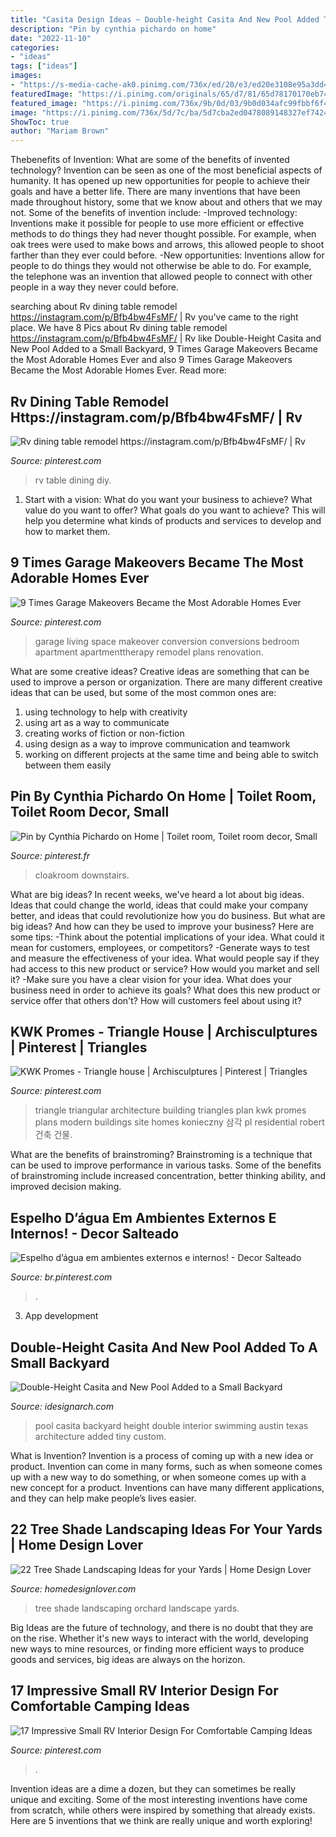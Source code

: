 ```yaml
---
title: "Casita Design Ideas ~ Double-height Casita And New Pool Added To A Small Backyard"
description: "Pin by cynthia pichardo on home"
date: "2022-11-10"
categories:
- "ideas"
tags: ["ideas"]
images:
- "https://s-media-cache-ak0.pinimg.com/736x/ed/20/e3/ed20e3108e95a3dd44e9e0ab12b88cd7.jpg"
featuredImage: "https://i.pinimg.com/originals/65/d7/81/65d78170170eb7481f88e4ebbc75d86e.jpg"
featured_image: "https://i.pinimg.com/736x/9b/0d/03/9b0d034afc99fbbf6f4ae040f059ae77.jpg"
image: "https://i.pinimg.com/736x/5d/7c/ba/5d7cba2ed0478089148327ef74249336.jpg"
ShowToc: true
author: "Mariam Brown"
---
```



Thebenefits of Invention: What are some of the benefits of invented technology?
Invention can be seen as one of the most beneficial aspects of humanity. It has opened up new opportunities for people to achieve their goals and have a better life. There are many inventions that have been made throughout history, some that we know about and others that we may not. Some of the benefits of invention include: 
-Improved technology: Inventions make it possible for people to use more efficient or effective methods to do things they had never thought possible. For example, when oak trees were used to make bows and arrows, this allowed people to shoot farther than they ever could before. 
-New opportunities: Inventions allow for people to do things they would not otherwise be able to do. For example, the telephone was an invention that allowed people to connect with other people in a way they never could before.

	

		
searching about Rv dining table remodel https://instagram.com/p/Bfb4bw4FsMF/ | Rv you've came to the right place. We have 8 Pics about Rv dining table remodel https://instagram.com/p/Bfb4bw4FsMF/ | Rv like Double-Height Casita and New Pool Added to a Small Backyard, 9 Times Garage Makeovers Became the Most Adorable Homes Ever and also 9 Times Garage Makeovers Became the Most Adorable Homes Ever. Read more:
		
    
## Rv Dining Table Remodel Https://instagram.com/p/Bfb4bw4FsMF/ | Rv

<img loading=lazy src="https://i.pinimg.com/736x/9b/0d/03/9b0d034afc99fbbf6f4ae040f059ae77.jpg" onerror="this.onerror=null;this.src='https://tse4.mm.bing.net/th?id=OIP.GobE98E7a4P77c64ovoFFQHaJ3&amp;pid=15.1';" alt="Rv dining table remodel https://instagram.com/p/Bfb4bw4FsMF/ | Rv">

_Source: pinterest.com_

>rv table dining diy. 

	

1. Start with a vision: What do you want your business to achieve? What value do you want to offer? What goals do you want to achieve? This will help you determine what kinds of products and services to develop and how to market them.

    
## 9 Times Garage Makeovers Became The Most Adorable Homes Ever

<img loading=lazy src="https://i.pinimg.com/originals/d9/3a/4f/d93a4f579e5c2b935e948c92acc476a4.jpg" onerror="this.onerror=null;this.src='https://tse4.mm.bing.net/th?id=OIP.cjd_Mluu6W_rYtxRkCVLlAHaJ4&amp;pid=15.1';" alt="9 Times Garage Makeovers Became the Most Adorable Homes Ever">

_Source: pinterest.com_

>garage living space makeover conversion conversions bedroom apartment apartmenttherapy remodel plans renovation. 

	

What are some creative ideas?
Creative ideas are something that can be used to improve a person or organization. There are many different creative ideas that can be used, but some of the most common ones are: 
1. using technology to help with creativity 
2. using art as a way to communicate 
3. creating works of fiction or non-fiction 
4. using design as a way to improve communication and teamwork 
5. working on different projects at the same time and being able to switch between them easily 

    
## Pin By Cynthia Pichardo On Home | Toilet Room, Toilet Room Decor, Small

<img loading=lazy src="https://i.pinimg.com/originals/65/d7/81/65d78170170eb7481f88e4ebbc75d86e.jpg" onerror="this.onerror=null;this.src='https://tse3.mm.bing.net/th?id=OIP.lqllRWtDXcPRGFRGWRBfZQHaJ6&amp;pid=15.1';" alt="Pin by Cynthia Pichardo on Home | Toilet room, Toilet room decor, Small">

_Source: pinterest.fr_

>cloakroom downstairs. 

	

What are big ideas?
In recent weeks, we've heard a lot about big ideas. Ideas that could change the world, ideas that could make your company better, and ideas that could revolutionize how you do business. But what are big ideas? And how can they be used to improve your business? Here are some tips: 
-Think about the potential implications of your idea. What could it mean for customers, employees, or competitors? 
-Generate ways to test and measure the effectiveness of your idea. What would people say if they had access to this new product or service? How would you market and sell it? 
-Make sure you have a clear vision for your idea. What does your business need in order to achieve its goals? What does this new product or service offer that others don't? How will customers feel about using it?

    
## KWK Promes - Triangle House | Archisculptures | Pinterest | Triangles

<img loading=lazy src="https://s-media-cache-ak0.pinimg.com/736x/ed/20/e3/ed20e3108e95a3dd44e9e0ab12b88cd7.jpg" onerror="this.onerror=null;this.src='https://tse1.mm.bing.net/th?id=OIP.2QHule7KCMRqCRS1pfg5wwAAAA&amp;pid=15.1';" alt="KWK Promes - Triangle house | Archisculptures | Pinterest | Triangles">

_Source: pinterest.com_

>triangle triangular architecture building triangles plan kwk promes plans modern buildings site homes konieczny 삼각 pl residential robert 건축 건물. 

	

What are the benefits of brainstroming?
Brainstroming is a technique that can be used to improve performance in various tasks. Some of the benefits of brainstroming include increased concentration, better thinking ability, and improved decision making.

    
## Espelho D’água Em Ambientes Externos E Internos! - Decor Salteado

<img loading=lazy src="https://i.pinimg.com/736x/5d/7c/ba/5d7cba2ed0478089148327ef74249336.jpg" onerror="this.onerror=null;this.src='https://tse4.mm.bing.net/th?id=OIP.04U2o_eYzEvw5-oYoztpvQHaFc&amp;pid=15.1';" alt="Espelho d’água em ambientes externos e internos! - Decor Salteado">

_Source: br.pinterest.com_

>. 

	

3. App development 

    
## Double-Height Casita And New Pool Added To A Small Backyard

<img loading=lazy src="https://www.idesignarch.com/wp-content/uploads/Casita-Pool-House-Austin-Texas_1.jpg" onerror="this.onerror=null;this.src='https://tse4.mm.bing.net/th?id=OIP.rl7H_TLPqvsmD2Y8YP-j0wHaLH&amp;pid=15.1';" alt="Double-Height Casita and New Pool Added to a Small Backyard">

_Source: idesignarch.com_

>pool casita backyard height double interior swimming austin texas architecture added tiny custom. 

	

What is Invention?
Invention is a process of coming up with a new idea or product. Invention can come in many forms, such as when someone comes up with a new way to do something, or when someone comes up with a new concept for a product. Inventions can have many different applications, and they can help make people’s lives easier.

    
## 22 Tree Shade Landscaping Ideas For Your Yards | Home Design Lover

<img loading=lazy src="https://homedesignlover.com/wp-content/uploads/2015/07/3-orchard-landscape.jpg" onerror="this.onerror=null;this.src='https://tse2.mm.bing.net/th?id=OIP.NlgR80LfoCF48Ow1ZyxxLAHaIU&amp;pid=15.1';" alt="22 Tree Shade Landscaping Ideas for your Yards | Home Design Lover">

_Source: homedesignlover.com_

>tree shade landscaping orchard landscape yards. 

	

Big Ideas are the future of technology, and there is no doubt that they are on the rise. Whether it's new ways to interact with the world, developing new ways to mine resources, or finding more efficient ways to produce goods and services, big ideas are always on the horizon. 

    
## 17 Impressive Small RV Interior Design For Comfortable Camping Ideas

<img loading=lazy src="https://i.pinimg.com/736x/e2/a8/20/e2a820ef06efa4e9a3f40acc5afaa6b0.jpg" onerror="this.onerror=null;this.src='https://tse3.mm.bing.net/th?id=OIP.o_t_TwUkn3cLblCV2blddwHaJ-&amp;pid=15.1';" alt="17 Impressive Small RV Interior Design For Comfortable Camping Ideas">

_Source: pinterest.com_

>. 

	

Invention ideas are a dime a dozen, but they can sometimes be really unique and exciting. Some of the most interesting inventions have come from scratch, while others were inspired by something that already exists. Here are 5 inventions that we think are really unique and worth exploring!

